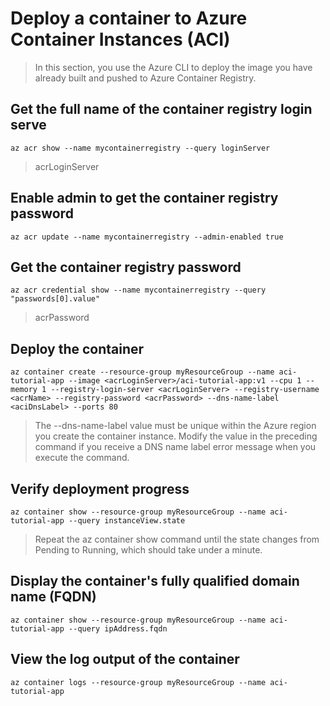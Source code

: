 # Deploy a container to Azure Container Instances (ACI)

> In this section, you use the Azure CLI to deploy the image you have already built and pushed to Azure Container Registry.

## Get the full name of the container registry login serve
`az acr show --name mycontainerregistry --query loginServer`

> acrLoginServer

## Enable admin to get the container registry password
`az acr update --name mycontainerregistry --admin-enabled true`

## Get the container registry password
`az acr credential show --name mycontainerregistry --query "passwords[0].value"`

> acrPassword

## Deploy the container
`az container create --resource-group myResourceGroup --name aci-tutorial-app --image <acrLoginServer>/aci-tutorial-app:v1 --cpu 1 --memory 1 --registry-login-server <acrLoginServer> --registry-username <acrName> --registry-password <acrPassword> --dns-name-label <aciDnsLabel> --ports 80`

> The --dns-name-label value must be unique within the Azure region you create the container instance. Modify the value in the preceding command if you receive a DNS name label error message when you execute the command.

## Verify deployment progress
`az container show --resource-group myResourceGroup --name aci-tutorial-app --query instanceView.state`

> Repeat the az container show command until the state changes from Pending to Running, which should take under a minute.

## Display the container's fully qualified domain name (FQDN)
`az container show --resource-group myResourceGroup --name aci-tutorial-app --query ipAddress.fqdn`

## View the log output of the container
`az container logs --resource-group myResourceGroup --name aci-tutorial-app`